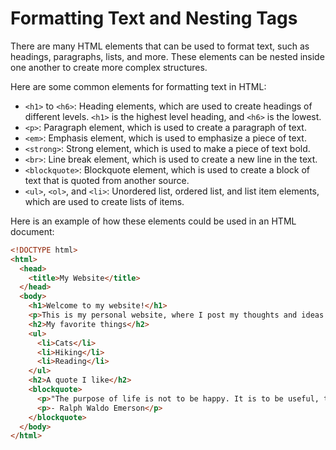 # Formatting Text and Nesting Tags

There are many HTML elements that can be used to format text, such as headings, paragraphs, lists, and more. These elements can be nested inside one another to create more complex structures.

Here are some common elements for formatting text in HTML:

* `<h1>` to `<h6>`: Heading elements, which are used to create headings of different levels. `<h1>` is the highest level heading, and `<h6>` is the lowest.
* `<p>`: Paragraph element, which is used to create a paragraph of text.
* `<em>`: Emphasis element, which is used to emphasize a piece of text.
* `<strong>`: Strong element, which is used to make a piece of text bold.
* `<br>`: Line break element, which is used to create a new line in the text.
* `<blockquote>`: Blockquote element, which is used to create a block of text that is quoted from another source.
* `<ul>`, `<ol>`, and `<li>`: Unordered list, ordered list, and list item elements, which are used to create lists of items.

Here is an example of how these elements could be used in an HTML document:

```html
<!DOCTYPE html>
<html>
  <head>
    <title>My Website</title>
  </head>
  <body>
    <h1>Welcome to my website!</h1>
    <p>This is my personal website, where I post my thoughts and ideas.</p>
    <h2>My favorite things</h2>
    <ul>
      <li>Cats</li>
      <li>Hiking</li>
      <li>Reading</li>
    </ul>
    <h2>A quote I like</h2>
    <blockquote>
      <p>"The purpose of life is not to be happy. It is to be useful, to be honorable, to be compassionate, to have it make some difference that you have lived and lived well."</p>
      <p>- Ralph Waldo Emerson</p>
    </blockquote>
  </body>
</html>
```
